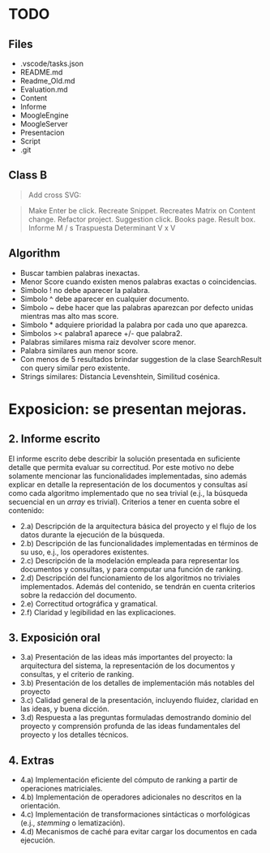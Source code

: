 # TODO

## Files

- .vscode/tasks.json
- README.md
- Readme_Old.md
- Evaluation.md
- Content
- Informe
- MoogleEngine
- MoogleServer
- Presentacion
- Script
- .git

## Class B

> Add cross SVG:

<!-- <svg xmlns="http://www.w3.org/2000/svg" fill="lightgray" viewBox="0 0 24 24" width="24" height="24">
	<path d="M19 6.41L17.59 5 12 10.59 6.41 5 5 6.41 10.59 12 5 17.59 6.41 19 12 13.41 17.59 19 19 17.59 13.41 12z"/>
</svg> -->

> Make Enter be click.
> Recreate Snippet.
> Recreates Matrix on Content change.
> Refactor project.
> Suggestion click.
> Books page.
> Result box.
> Informe
> M / s
> Traspuesta
> Determinant
> V x V

## Algorithm

<!-- > 1. Collect and preprocess your corpus: Collect the documents that you want to use for your search engine and preprocess them by removing stop words, stemming/lemmatizing the remaining words, and converting them to lowercase.
> 2. Build the document-term matrix: Build a document-term matrix where each row represents a document and each column represents a term in the corpus vocabulary. The values in the matrix can be the raw term frequency or the TF-IDF weight of the corresponding term in the document.
> 3. Normalize the document vectors: Normalize the document vectors to have unit length. This is done by dividing each document vector by its Euclidean length.
> 4. Process the query: Preprocess the query in the same way as the documents.
> 5. Build the query vector: Build a query vector that represents the query in the same vector space as the document vectors. The query vector can be constructed using the same vocabulary and term weighting scheme as the document-term matrix.
> 6. Compute the cosine similarity: Compute the cosine similarity between the query vector and each document vector in the corpus. The cosine similarity measures the angle between two vectors in a high-dimensional space and ranges from -1 (opposite directions) to 1 (same direction). The document vectors with the highest cosine similarity to the query vector are the most relevant to the query.
> 7. Rank the results: Rank the search results by their cosine similarity scores in descending order. The top-ranked documents are the most relevant to the query.
> 8. Present the results: Present the search results to the user in a user-friendly way, such as by displaying the document titles and snippets or by providing links to the full documents. -->

<!--
- No podemos limitarnos a los documentos donde aparece exactamente la frase introducida por el usuario.
- En primer lugar, el usuario puede buscar no solo una palabra sino en general una frase cualquiera.
- Si no aparecen todas las palabras de la frase en un documento, pero al menos aparecen algunas, este documento también queremos que sea devuelto, pero con un
`score` menor mientras menos palabras aparezcan.
- El orden en que aparezcan en el documento los términos del `query` en general no debe importar, ni siquiera que aparezcan en lugares totalmente diferentes del documento.
- Si en diferentes documentos aparecen la misma cantidad de palabras de la consulta, (por ejemplo, 2 de las 3 palabras de la consulta `"algoritmos de ordenación"`), pero uno de ellos contiene una palabra más rara (por ejemplo, `"ordenación"` es más rara que `"algoritmos"` porque aparece en menos documentos), el documento con palabras más raras debe tener un `score` más alto, porque es una respuesta más específica.
- De la misma forma, si un documento tiene más términos de la consulta que otro, en general debería tener un `score` más alto (a menos que sean términos menos relevantes).
- Algunas palabras excesivamente comunes como las preposiciones, conjunciones, etc., deberían ser ignoradas por completo ya que aparecerán en la inmensa mayoría de los documentos (esto queremos que se haga de forma automática, o sea, que no haya una lista cableada de palabras a ignorar, sino que se computen de los documentos).

## Funcionalidades opcionales
- Un símbolo `!` delante de una palabra (e.j., `"algoritmos de búsqueda !ordenación"`) indica que esa palabra **no debe aparecer** en ningún documento que sea devuelto.
- Un símbolo `^` delante de una palabra (e.j., `"algoritmos de ^ordenación"`) indica que esa palabra **tiene que aparecer** en cualquier documento que sea devuelto.
- Un símbolo `~` entre dos o más términos indica que esos términos deben **aparecer cerca**, o sea, que mientras más cercanos estén en el documento mayor será la relevancia. Por ejemplo, para la búsqueda `"algoritmos ~ ordenación"`, mientras más cerca están las palabras `"algoritmo"` y `"ordenación"`, más alto debe ser el `score` de ese documento.
- Cualquier cantidad de símbolos `*` delante de un término indican que ese término es más importante, por lo que su influencia en el `score` debe ser mayor que la tendría normalmente (este efecto será acumulativo por cada `*`, por ejemplo `"algoritmos de **ordenación"` indica que la palabra `"ordenación"` tiene dos veces más prioridad que `"algoritmos"`).

- Si las palabras exactas no aparecen, pero aparecen palabras derivadas de la misma raíz, también queremos devolver esos documentos (por ejemplo, si no está `"ordenación"` pero estar `"ordenados"`, ese documento puede devolverse pero con un `score` menor).
- Si aparecen palabras relacionadas aunque no tengan la misma raíz (por ejemplo si la búsqueda es `"computadora"` y el documento tiene `"ordenador"`), también queremos devolver esos documentos pero con menor `score` que si apareciera la palabra exacta o una de la misma raíz. -->

- Buscar tambien palabras inexactas.
- Menor Score cuando existen menos palabras exactas o coincidencias.
- Simbolo ! no debe aparecer la palabra.
- Simbolo ^ debe aparecer en cualquier documento.
- Simbolo ~ debe hacer que las palabras aparezcan por defecto unidas mientras mas alto mas score.
- Simbolo \* adquiere prioridad la palabra por cada uno que aparezca.
- Simbolos >< palabra1 aparece +/- que palabra2.
- Palabras similares misma raiz devolver score menor.
- Palabra similares aun menor score.
- Con menos de 5 resultados brindar suggestion de la clase SearchResult con query similar pero existente.
- Strings similares: Distancia Levenshtein, Similitud cosénica.

# Exposicion: se presentan mejoras.

## 2. Informe escrito

El informe escrito debe describir la solución presentada en suficiente detalle que permita evaluar su correctitud. Por este motivo no debe solamente mencionar las funcionalidades implementadas, sino además explicar en detalle la representación de los documentos y consultas así como cada algoritmo implementado que no sea trivial (e.j., la búsqueda secuencial en un _array_ es trivial).
Criterios a tener en cuenta sobre el contenido:

- 2.a) Descripción de la arquitectura básica del proyecto y el flujo de los datos durante la ejecución de la búsqueda.
- 2.b) Descripción de las funcionalidades implementadas en términos de su uso, e.j., los operadores existentes.
- 2.c) Descripción de la modelación empleada para representar los documentos y consultas, y para computar una función de ranking.
- 2.d) Descripción del funcionamiento de los algoritmos no triviales implementados.
  Además del contenido, se tendrán en cuenta criterios sobre la redacción del documento.
- 2.e) Correctitud ortográfica y gramatical.
- 2.f) Claridad y legibilidad en las explicaciones.

## 3. Exposición oral

- 3.a) Presentación de las ideas más importantes del proyecto: la arquitectura del sistema, la representación de los documentos y consultas, y el criterio de ranking.
- 3.b) Presentación de los detalles de implementación más notables del proyecto
- 3.c) Calidad general de la presentación, incluyendo fluidez, claridad en las ideas, y buena dicción.
- 3.d) Respuesta a las preguntas formuladas demostrando dominio del proyecto y comprensión profunda de las ideas fundamentales del proyecto y los detalles técnicos.

## 4. Extras

- 4.a) Implementación eficiente del cómputo de ranking a partir de operaciones matriciales.
- 4.b) Implementación de operadores adicionales no descritos en la orientación.
- 4.c) Implementación de transformaciones sintácticas o morfológicas (e.j., _stemming_ o lematización).
- 4.d) Mecanismos de caché para evitar cargar los documentos en cada ejecución.
